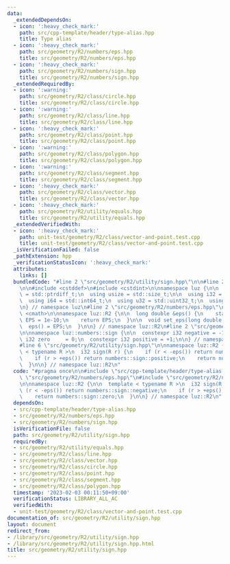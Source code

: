 ```yaml
---
data:
  _extendedDependsOn:
  - icon: ':heavy_check_mark:'
    path: src/cpp-template/header/type-alias.hpp
    title: Type alias
  - icon: ':heavy_check_mark:'
    path: src/geometry/R2/numbers/eps.hpp
    title: src/geometry/R2/numbers/eps.hpp
  - icon: ':heavy_check_mark:'
    path: src/geometry/R2/numbers/sign.hpp
    title: src/geometry/R2/numbers/sign.hpp
  _extendedRequiredBy:
  - icon: ':warning:'
    path: src/geometry/R2/class/circle.hpp
    title: src/geometry/R2/class/circle.hpp
  - icon: ':warning:'
    path: src/geometry/R2/class/line.hpp
    title: src/geometry/R2/class/line.hpp
  - icon: ':heavy_check_mark:'
    path: src/geometry/R2/class/point.hpp
    title: src/geometry/R2/class/point.hpp
  - icon: ':warning:'
    path: src/geometry/R2/class/polygon.hpp
    title: src/geometry/R2/class/polygon.hpp
  - icon: ':warning:'
    path: src/geometry/R2/class/segment.hpp
    title: src/geometry/R2/class/segment.hpp
  - icon: ':heavy_check_mark:'
    path: src/geometry/R2/class/vector.hpp
    title: src/geometry/R2/class/vector.hpp
  - icon: ':heavy_check_mark:'
    path: src/geometry/R2/utility/equals.hpp
    title: src/geometry/R2/utility/equals.hpp
  _extendedVerifiedWith:
  - icon: ':heavy_check_mark:'
    path: unit-test/geometry/R2/class/vector-and-point.test.cpp
    title: unit-test/geometry/R2/class/vector-and-point.test.cpp
  _isVerificationFailed: false
  _pathExtension: hpp
  _verificationStatusIcon: ':heavy_check_mark:'
  attributes:
    links: []
  bundledCode: "#line 2 \"src/geometry/R2/utility/sign.hpp\"\n\n#line 2 \"src/cpp-template/header/type-alias.hpp\"\
    \n\n#include <cstddef>\n#include <cstdint>\n\nnamespace luz {\n\n  using isize\
    \ = std::ptrdiff_t;\n  using usize = std::size_t;\n\n  using i32 = std::int32_t;\n\
    \  using i64 = std::int64_t;\n  using u32 = std::uint32_t;\n  using u64 = std::uint64_t;\n\
    \n} // namespace luz\n#line 2 \"src/geometry/R2/numbers/eps.hpp\"\n\n#include\
    \ <cmath>\n\nnamespace luz::R2 {\n\n  long double &eps() {\n    static long double\
    \ EPS = 1e-10;\n    return EPS;\n  }\n\n  void set_eps(long double EPS) {\n  \
    \  eps() = EPS;\n  }\n\n} // namespace luz::R2\n#line 2 \"src/geometry/R2/numbers/sign.hpp\"\
    \n\nnamespace luz::numbers::sign {\n\n  constexpr i32 negative = -1;\n  constexpr\
    \ i32 zero     = 0;\n  constexpr i32 positive = +1;\n\n} // namespace luz::numbers::sign\n\
    #line 6 \"src/geometry/R2/utility/sign.hpp\"\n\nnamespace luz::R2 {\n\n  template\
    \ < typename R >\n  i32 sign(R r) {\n    if (r < -eps()) return numbers::sign::negative;\n\
    \    if (r > +eps()) return numbers::sign::positive;\n    return numbers::sign::zero;\n\
    \  }\n\n} // namespace luz::R2\n"
  code: "#pragma once\n\n#include \"src/cpp-template/header/type-alias.hpp\"\n#include\
    \ \"src/geometry/R2/numbers/eps.hpp\"\n#include \"src/geometry/R2/numbers/sign.hpp\"\
    \n\nnamespace luz::R2 {\n\n  template < typename R >\n  i32 sign(R r) {\n    if\
    \ (r < -eps()) return numbers::sign::negative;\n    if (r > +eps()) return numbers::sign::positive;\n\
    \    return numbers::sign::zero;\n  }\n\n} // namespace luz::R2\n"
  dependsOn:
  - src/cpp-template/header/type-alias.hpp
  - src/geometry/R2/numbers/eps.hpp
  - src/geometry/R2/numbers/sign.hpp
  isVerificationFile: false
  path: src/geometry/R2/utility/sign.hpp
  requiredBy:
  - src/geometry/R2/utility/equals.hpp
  - src/geometry/R2/class/line.hpp
  - src/geometry/R2/class/vector.hpp
  - src/geometry/R2/class/circle.hpp
  - src/geometry/R2/class/point.hpp
  - src/geometry/R2/class/segment.hpp
  - src/geometry/R2/class/polygon.hpp
  timestamp: '2023-02-03 00:11:50+09:00'
  verificationStatus: LIBRARY_ALL_AC
  verifiedWith:
  - unit-test/geometry/R2/class/vector-and-point.test.cpp
documentation_of: src/geometry/R2/utility/sign.hpp
layout: document
redirect_from:
- /library/src/geometry/R2/utility/sign.hpp
- /library/src/geometry/R2/utility/sign.hpp.html
title: src/geometry/R2/utility/sign.hpp
---
```

